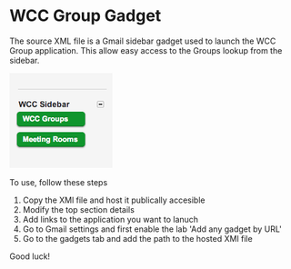 WCC Group Gadget
=================

The source XML file is a Gmail sidebar gadget used to launch the WCC Group application.
This allow easy access to the Groups lookup from the sidebar.

![enter image description here][1]

To use, follow these steps

1. Copy the XMl file and host it publically accesible
2. Modify the top section details
3. Add links to the application you want to lanuch
4. Go to Gmail settings and first enable the lab 'Add any gadget by URL'
5. Go to the gadgets tab and add the path to the hosted XMl file

Good luck!


  [1]: https://raw.githubusercontent.com/warwickshire/wcc-groups-gadget/master/wcc_groups_gadget.png
